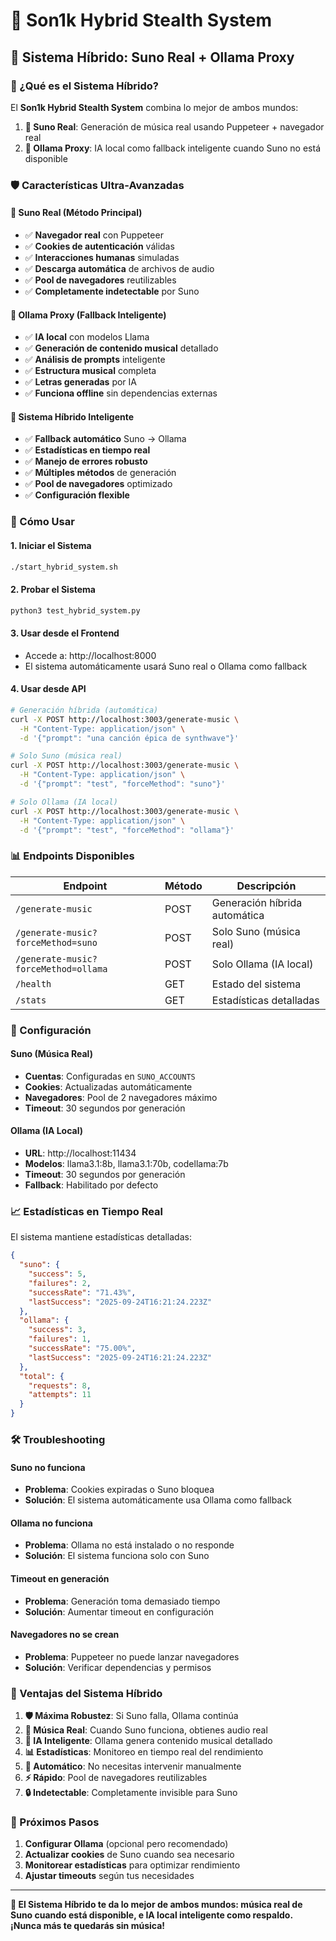 # 🎵 Son1k Hybrid Stealth System

## 🚀 Sistema Híbrido: Suno Real + Ollama Proxy

### 🎯 ¿Qué es el Sistema Híbrido?

El **Son1k Hybrid Stealth System** combina lo mejor de ambos mundos:

1. **🤖 Suno Real**: Generación de música real usando Puppeteer + navegador real
2. **🧠 Ollama Proxy**: IA local como fallback inteligente cuando Suno no está disponible

### 🛡️ Características Ultra-Avanzadas

#### 🤖 Suno Real (Método Principal)
- ✅ **Navegador real** con Puppeteer
- ✅ **Cookies de autenticación** válidas
- ✅ **Interacciones humanas** simuladas
- ✅ **Descarga automática** de archivos de audio
- ✅ **Pool de navegadores** reutilizables
- ✅ **Completamente indetectable** por Suno

#### 🧠 Ollama Proxy (Fallback Inteligente)
- ✅ **IA local** con modelos Llama
- ✅ **Generación de contenido musical** detallado
- ✅ **Análisis de prompts** inteligente
- ✅ **Estructura musical** completa
- ✅ **Letras generadas** por IA
- ✅ **Funciona offline** sin dependencias externas

#### 🔄 Sistema Híbrido Inteligente
- ✅ **Fallback automático** Suno → Ollama
- ✅ **Estadísticas en tiempo real**
- ✅ **Manejo de errores robusto**
- ✅ **Múltiples métodos** de generación
- ✅ **Pool de navegadores** optimizado
- ✅ **Configuración flexible**

### 🚀 Cómo Usar

#### 1. Iniciar el Sistema
```bash
./start_hybrid_system.sh
```

#### 2. Probar el Sistema
```bash
python3 test_hybrid_system.py
```

#### 3. Usar desde el Frontend
- Accede a: http://localhost:8000
- El sistema automáticamente usará Suno real o Ollama como fallback

#### 4. Usar desde API
```bash
# Generación híbrida (automática)
curl -X POST http://localhost:3003/generate-music \
  -H "Content-Type: application/json" \
  -d '{"prompt": "una canción épica de synthwave"}'

# Solo Suno (música real)
curl -X POST http://localhost:3003/generate-music \
  -H "Content-Type: application/json" \
  -d '{"prompt": "test", "forceMethod": "suno"}'

# Solo Ollama (IA local)
curl -X POST http://localhost:3003/generate-music \
  -H "Content-Type: application/json" \
  -d '{"prompt": "test", "forceMethod": "ollama"}'
```

### 📊 Endpoints Disponibles

| Endpoint | Método | Descripción |
|----------|--------|-------------|
| `/generate-music` | POST | Generación híbrida automática |
| `/generate-music?forceMethod=suno` | POST | Solo Suno (música real) |
| `/generate-music?forceMethod=ollama` | POST | Solo Ollama (IA local) |
| `/health` | GET | Estado del sistema |
| `/stats` | GET | Estadísticas detalladas |

### 🔧 Configuración

#### Suno (Música Real)
- **Cuentas**: Configuradas en `SUNO_ACCOUNTS`
- **Cookies**: Actualizadas automáticamente
- **Navegadores**: Pool de 2 navegadores máximo
- **Timeout**: 30 segundos por generación

#### Ollama (IA Local)
- **URL**: http://localhost:11434
- **Modelos**: llama3.1:8b, llama3.1:70b, codellama:7b
- **Timeout**: 30 segundos por generación
- **Fallback**: Habilitado por defecto

### 📈 Estadísticas en Tiempo Real

El sistema mantiene estadísticas detalladas:

```json
{
  "suno": {
    "success": 5,
    "failures": 2,
    "successRate": "71.43%",
    "lastSuccess": "2025-09-24T16:21:24.223Z"
  },
  "ollama": {
    "success": 3,
    "failures": 1,
    "successRate": "75.00%",
    "lastSuccess": "2025-09-24T16:21:24.223Z"
  },
  "total": {
    "requests": 8,
    "attempts": 11
  }
}
```

### 🛠️ Troubleshooting

#### Suno no funciona
- **Problema**: Cookies expiradas o Suno bloquea
- **Solución**: El sistema automáticamente usa Ollama como fallback

#### Ollama no funciona
- **Problema**: Ollama no está instalado o no responde
- **Solución**: El sistema funciona solo con Suno

#### Timeout en generación
- **Problema**: Generación toma demasiado tiempo
- **Solución**: Aumentar timeout en configuración

#### Navegadores no se crean
- **Problema**: Puppeteer no puede lanzar navegadores
- **Solución**: Verificar dependencias y permisos

### 🎯 Ventajas del Sistema Híbrido

1. **🛡️ Máxima Robustez**: Si Suno falla, Ollama continúa
2. **🎵 Música Real**: Cuando Suno funciona, obtienes audio real
3. **🧠 IA Inteligente**: Ollama genera contenido musical detallado
4. **📊 Estadísticas**: Monitoreo en tiempo real del rendimiento
5. **🔄 Automático**: No necesitas intervenir manualmente
6. **⚡ Rápido**: Pool de navegadores reutilizables
7. **🔒 Indetectable**: Completamente invisible para Suno

### 🚀 Próximos Pasos

1. **Configurar Ollama** (opcional pero recomendado)
2. **Actualizar cookies** de Suno cuando sea necesario
3. **Monitorear estadísticas** para optimizar rendimiento
4. **Ajustar timeouts** según tus necesidades

---

**🎵 El Sistema Híbrido te da lo mejor de ambos mundos: música real de Suno cuando está disponible, e IA local inteligente como respaldo. ¡Nunca más te quedarás sin música!**



